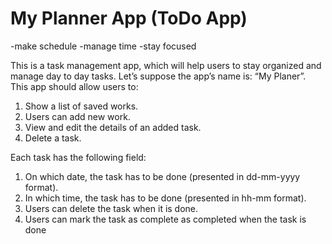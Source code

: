 # My Planner App (ToDo App)




-make schedule 
-manage time
-stay focused

This is a task management app, which will help users to stay organized and manage day to day tasks. Let’s suppose the app’s name is: “My Planer”. This app should allow users to: 

1. Show a list of saved works. 
2. Users can add new work. 
3. View and edit the details of an added task. 
4. Delete a task. 


Each task has the following field: 
1. On which date, the task has to be done (presented in dd-mm-yyyy format). 
2. In which time, the task has to be done (presented in hh-mm format). 
3. Users can delete the task when it is done.
4. Users can mark the task as complete as completed when the task is done
